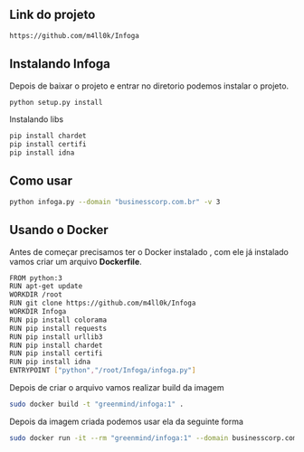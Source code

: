 ## Link do projeto
```sh
https://github.com/m4ll0k/Infoga
```

## Instalando Infoga
Depois de baixar o projeto e entrar no diretorio podemos instalar o projeto.
```sh
python setup.py install
```

Instalando libs
```sh
pip install chardet
pip install certifi
pip install idna
```

## Como usar
```sh
python infoga.py --domain "businesscorp.com.br" -v 3
```


## Usando o Docker
Antes de começar precisamos ter o Docker instalado , com ele já instalado vamos criar um arquivo **Dockerfile**.
```sh
FROM python:3
RUN apt-get update
WORKDIR /root
RUN git clone https://github.com/m4ll0k/Infoga
WORKDIR Infoga
RUN pip install colorama
RUN pip install requests
RUN pip install urllib3
RUN pip install chardet
RUN pip install certifi
RUN pip install idna
ENTRYPOINT ["python","/root/Infoga/infoga.py"]
```

Depois de criar o arquivo vamos realizar build da imagem
```sh
sudo docker build -t "greenmind/infoga:1" .
```

Depois da imagem criada podemos usar ela da seguinte forma
```sh
sudo docker run -it --rm "greenmind/infoga:1" --domain businesscorp.com.br
```